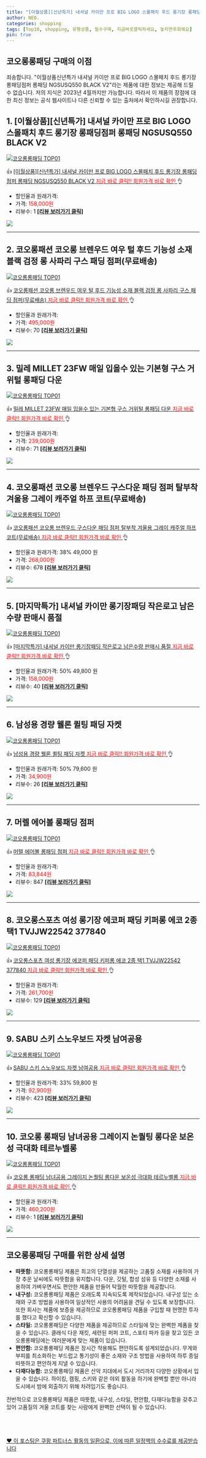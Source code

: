 ```yaml
---
title: "[이월상품][신년특가] 내셔널 카이만 프로 BIG LOGO 스몰패치 후드 롱기장 롱패딩점퍼 롱패딩 NGSUSQ550 BLAC 가격 최저가 할인가 코오롱롱패딩 최저가 추천 제품 비교"
author: NEO.
categories: shopping
tags: [Top10, shopping, 유행상품, 필수구매, 지금바로클릭하세요, 놓치면후회해요]
pin: true
---
```

## 코오롱롱패딩 구매의 이점
죄송합니다. "이월상품신년특가 내셔널 카이만 프로 BIG LOGO 스몰패치 후드 롱기장 롱패딩점퍼 롱패딩 NGSUSQ550 BLACK V2"라는 제품에 대한 정보는 제공해 드릴 수 없습니다. 저의 지식은 2023년 4월까지만 가능합니다. 따라서 이 제품의 장점에 대한 최신 정보는 공식 웹사이트나 다른 신뢰할 수 있는 출처에서 확인하시길 권장합니다.

   

## 1. [이월상품][신년특가] 내셔널 카이만 프로 BIG LOGO 스몰패치 후드 롱기장 롱패딩점퍼 롱패딩 NGSUSQ550 BLACK V2

[![코오롱롱패딩 TOP01](https://thumbnail8.coupangcdn.com/thumbnails/remote/490x490ex/image/vendor_inventory/5bf5/87a2f6097f0add222684c4e7a6ddecfb76e547d3fe1a960d3017bc12d8a7.jpg)](https://link.coupang.com/re/AFFSDP?lptag=AF3617701&subid=GithubCoopas&pageKey=7828532559&traceid=V0-153&itemId=21284793169&vendorItemId=88467829734)


👍 [[이월상품][신년특가] 내셔널 카이만 프로 BIG LOGO 스몰패치 후드 롱기장 롱패딩점퍼 롱패딩 NGSUSQ550 BLACK V2 <font color=red> 지금 바로 클릭!! 회원가격 바로 확인 </font> ](https://link.coupang.com/re/AFFSDP?lptag=AF3617701&subid=GithubCoopas&pageKey=7828532559&traceid=V0-153&itemId=21284793169&vendorItemId=88467829734) 👌 


- 할인율과 원래가격: 
- 가격: <span style='color:red'>158,000원</span>
- 리뷰수: 1  [**[리뷰 보러가기 클릭]**](https://link.coupang.com/re/AFFSDP?lptag=AF3617701&subid=GithubCoopas&pageKey=7828532559&traceid=V0-153&itemId=21284793169&vendorItemId=88467829734)

[![](/discount_price.png)](https://link.coupang.com/re/AFFSDP?lptag=AF3617701&subid=GithubCoopas&pageKey=7828532559&traceid=V0-153&itemId=21284793169&vendorItemId=88467829734)

---


   

## 2. 코오롱패션 코오롱 브렌우드 여우 털 후드 기능성 소재 블랙 검정 롱 사파리 구스 패딩 점퍼(무료배송)

[![코오롱롱패딩 TOP01](https://thumbnail8.coupangcdn.com/thumbnails/remote/490x490ex/image/vendor_inventory/1caf/e80681108ef72ff78ba0aa9d7d626a99aefd5cc7e25d622d9a51fac520be.jpg)](https://link.coupang.com/re/AFFSDP?lptag=AF3617701&subid=GithubCoopas&pageKey=7699534062&traceid=V0-153&itemId=20611192496&vendorItemId=87685612172)


👍 [코오롱패션 코오롱 브렌우드 여우 털 후드 기능성 소재 블랙 검정 롱 사파리 구스 패딩 점퍼(무료배송) <font color=red> 지금 바로 클릭!! 회원가격 바로 확인 </font> ](https://link.coupang.com/re/AFFSDP?lptag=AF3617701&subid=GithubCoopas&pageKey=7699534062&traceid=V0-153&itemId=20611192496&vendorItemId=87685612172) 👌 


- 할인율과 원래가격: 
- 가격: <span style='color:red'>495,000원</span>
- 리뷰수: 70  [**[리뷰 보러가기 클릭]**](https://link.coupang.com/re/AFFSDP?lptag=AF3617701&subid=GithubCoopas&pageKey=7699534062&traceid=V0-153&itemId=20611192496&vendorItemId=87685612172)

[![](/discount_price.png)](https://link.coupang.com/re/AFFSDP?lptag=AF3617701&subid=GithubCoopas&pageKey=7699534062&traceid=V0-153&itemId=20611192496&vendorItemId=87685612172)

---


   

## 3. 밀레 MILLET 23FW 매일 입을수 있는 기본형 구스 거위털 롱패딩 다운

[![코오롱롱패딩 TOP01](https://thumbnail10.coupangcdn.com/thumbnails/remote/490x490ex/image/vendor_inventory/fef6/b2e5a8f5cef9fb260b98707e395944e1896ef55550f1f38c79a6defb24a0.jpg)](https://link.coupang.com/re/AFFSDP?lptag=AF3617701&subid=GithubCoopas&pageKey=7790867404&traceid=V0-153&itemId=21077979655&vendorItemId=88140148432)


👍 [밀레 MILLET 23FW 매일 입을수 있는 기본형 구스 거위털 롱패딩 다운 <font color=red> 지금 바로 클릭!! 회원가격 바로 확인 </font> ](https://link.coupang.com/re/AFFSDP?lptag=AF3617701&subid=GithubCoopas&pageKey=7790867404&traceid=V0-153&itemId=21077979655&vendorItemId=88140148432) 👌 


- 할인율과 원래가격: 
- 가격: <span style='color:red'>239,000원</span>
- 리뷰수: 71  [**[리뷰 보러가기 클릭]**](https://link.coupang.com/re/AFFSDP?lptag=AF3617701&subid=GithubCoopas&pageKey=7790867404&traceid=V0-153&itemId=21077979655&vendorItemId=88140148432)

[![](/discount_price.png)](https://link.coupang.com/re/AFFSDP?lptag=AF3617701&subid=GithubCoopas&pageKey=7790867404&traceid=V0-153&itemId=21077979655&vendorItemId=88140148432)

---


   

## 4. 코오롱패션 코오롱 브렌우드 구스다운 패딩 점퍼 탈부착 겨울용 그레이 캐주얼 하프 코트(무료배송)

[![코오롱롱패딩 TOP01](https://thumbnail10.coupangcdn.com/thumbnails/remote/490x490ex/image/vendor_inventory/3873/2e012d048f8c15db568d76a1348ccb8cfcffe4b7e6bc966acbb29676c588.jpg)](https://link.coupang.com/re/AFFSDP?lptag=AF3617701&subid=GithubCoopas&pageKey=7679929064&traceid=V0-153&itemId=20510334238&vendorItemId=87588098852)


👍 [코오롱패션 코오롱 브렌우드 구스다운 패딩 점퍼 탈부착 겨울용 그레이 캐주얼 하프 코트(무료배송) <font color=red> 지금 바로 클릭!! 회원가격 바로 확인 </font> ](https://link.coupang.com/re/AFFSDP?lptag=AF3617701&subid=GithubCoopas&pageKey=7679929064&traceid=V0-153&itemId=20510334238&vendorItemId=87588098852) 👌 


- 할인율과 원래가격: 38%  49,000   원
- 가격: <span style='color:red'>268,000원</span>
- 리뷰수: 678  [**[리뷰 보러가기 클릭]**](https://link.coupang.com/re/AFFSDP?lptag=AF3617701&subid=GithubCoopas&pageKey=7679929064&traceid=V0-153&itemId=20510334238&vendorItemId=87588098852)

[![](/discount_price.png)](https://link.coupang.com/re/AFFSDP?lptag=AF3617701&subid=GithubCoopas&pageKey=7679929064&traceid=V0-153&itemId=20510334238&vendorItemId=87588098852)

---


   

## 5. [마지막특가] 내셔널 카이만 롱기장패딩 작은로고 남은수량 판매시 품절

[![코오롱롱패딩 TOP01](https://thumbnail10.coupangcdn.com/thumbnails/remote/490x490ex/image/vendor_inventory/1a88/48ac4ba65f7d153511aae9285b5eb9c0de7327889a82b8e73f1c743dd386.png)](https://link.coupang.com/re/AFFSDP?lptag=AF3617701&subid=GithubCoopas&pageKey=7858713091&traceid=V0-153&itemId=21439562551&vendorItemId=88494207886)


👍 [[마지막특가] 내셔널 카이만 롱기장패딩 작은로고 남은수량 판매시 품절 <font color=red> 지금 바로 클릭!! 회원가격 바로 확인 </font> ](https://link.coupang.com/re/AFFSDP?lptag=AF3617701&subid=GithubCoopas&pageKey=7858713091&traceid=V0-153&itemId=21439562551&vendorItemId=88494207886) 👌 


- 할인율과 원래가격: 50%  49,800   원
- 가격: <span style='color:red'>158,000원</span>
- 리뷰수: 40  [**[리뷰 보러가기 클릭]**](https://link.coupang.com/re/AFFSDP?lptag=AF3617701&subid=GithubCoopas&pageKey=7858713091&traceid=V0-153&itemId=21439562551&vendorItemId=88494207886)

[![](/discount_price.png)](https://link.coupang.com/re/AFFSDP?lptag=AF3617701&subid=GithubCoopas&pageKey=7858713091&traceid=V0-153&itemId=21439562551&vendorItemId=88494207886)

---


   

## 6. 남성용 경량 웰론 퀼팅 패딩 자켓

[![코오롱롱패딩 TOP01](https://thumbnail8.coupangcdn.com/thumbnails/remote/490x490ex/image/vendor_inventory/3acf/1399899abb9d9b6a32cd5d3aa24806bd9211f2e7e08ccd3c4c00ef4b193a.jpg)](https://link.coupang.com/re/AFFSDP?lptag=AF3617701&subid=GithubCoopas&pageKey=7634511941&traceid=V0-153&itemId=20270012099&vendorItemId=87487823022)


👍 [남성용 경량 웰론 퀼팅 패딩 자켓 <font color=red> 지금 바로 클릭!! 회원가격 바로 확인 </font> ](https://link.coupang.com/re/AFFSDP?lptag=AF3617701&subid=GithubCoopas&pageKey=7634511941&traceid=V0-153&itemId=20270012099&vendorItemId=87487823022) 👌 


- 할인율과 원래가격: 50%  79,600   원
- 가격: <span style='color:red'>34,900원</span>
- 리뷰수: 26  [**[리뷰 보러가기 클릭]**](https://link.coupang.com/re/AFFSDP?lptag=AF3617701&subid=GithubCoopas&pageKey=7634511941&traceid=V0-153&itemId=20270012099&vendorItemId=87487823022)

[![](/discount_price.png)](https://link.coupang.com/re/AFFSDP?lptag=AF3617701&subid=GithubCoopas&pageKey=7634511941&traceid=V0-153&itemId=20270012099&vendorItemId=87487823022)

---


   

## 7. 머렐 에어볼 롱패딩 점퍼

[![코오롱롱패딩 TOP01](https://thumbnail10.coupangcdn.com/thumbnails/remote/490x490ex/image/rs_quotation_api/t54w9bf9/5f0f01a73aef4997b4d63f4f519d2b2d.jpg)](https://link.coupang.com/re/AFFSDP?lptag=AF3617701&subid=GithubCoopas&pageKey=6612354353&traceid=V0-153&itemId=14999558688&vendorItemId=87029905630)


👍 [머렐 에어볼 롱패딩 점퍼 <font color=red> 지금 바로 클릭!! 회원가격 바로 확인 </font> ](https://link.coupang.com/re/AFFSDP?lptag=AF3617701&subid=GithubCoopas&pageKey=6612354353&traceid=V0-153&itemId=14999558688&vendorItemId=87029905630) 👌 


- 할인율과 원래가격: 
- 가격: <span style='color:red'>83,844원</span>
- 리뷰수: 847  [**[리뷰 보러가기 클릭]**](https://link.coupang.com/re/AFFSDP?lptag=AF3617701&subid=GithubCoopas&pageKey=6612354353&traceid=V0-153&itemId=14999558688&vendorItemId=87029905630)

[![](/discount_price.png)](https://link.coupang.com/re/AFFSDP?lptag=AF3617701&subid=GithubCoopas&pageKey=6612354353&traceid=V0-153&itemId=14999558688&vendorItemId=87029905630)

---


   

## 8. 코오롱스포츠 여성 롱기장 에코퍼 패딩 키퍼롱 에코 2종 택1 TVJJW22542 377840

[![코오롱롱패딩 TOP01](https://thumbnail7.coupangcdn.com/thumbnails/remote/490x490ex/image/vendor_inventory/0bb9/6caa70fbfcb747d1d1a1d261c01eca137fc566a54c7020e0406f4eb85fa3.jpg)](https://link.coupang.com/re/AFFSDP?lptag=AF3617701&subid=GithubCoopas&pageKey=7827078477&traceid=V0-153&itemId=21276246847&vendorItemId=88452872368)


👍 [코오롱스포츠 여성 롱기장 에코퍼 패딩 키퍼롱 에코 2종 택1 TVJJW22542 377840 <font color=red> 지금 바로 클릭!! 회원가격 바로 확인 </font> ](https://link.coupang.com/re/AFFSDP?lptag=AF3617701&subid=GithubCoopas&pageKey=7827078477&traceid=V0-153&itemId=21276246847&vendorItemId=88452872368) 👌 


- 할인율과 원래가격: 
- 가격: <span style='color:red'>261,700원</span>
- 리뷰수: 129  [**[리뷰 보러가기 클릭]**](https://link.coupang.com/re/AFFSDP?lptag=AF3617701&subid=GithubCoopas&pageKey=7827078477&traceid=V0-153&itemId=21276246847&vendorItemId=88452872368)

[![](/discount_price.png)](https://link.coupang.com/re/AFFSDP?lptag=AF3617701&subid=GithubCoopas&pageKey=7827078477&traceid=V0-153&itemId=21276246847&vendorItemId=88452872368)

---


   

## 9. SABU 스키 스노우보드 자켓 남여공용

[![코오롱롱패딩 TOP01](https://thumbnail10.coupangcdn.com/thumbnails/remote/490x490ex/image/vendor_inventory/caa8/562623b3a8258a4ceec37e3904b4977b4f1a2c8c46cd87bc9e43deb74ad6.jpg)](https://link.coupang.com/re/AFFSDP?lptag=AF3617701&subid=GithubCoopas&pageKey=7718596534&traceid=V0-153&itemId=20708732778&vendorItemId=87779842357)


👍 [SABU 스키 스노우보드 자켓 남여공용 <font color=red> 지금 바로 클릭!! 회원가격 바로 확인 </font> ](https://link.coupang.com/re/AFFSDP?lptag=AF3617701&subid=GithubCoopas&pageKey=7718596534&traceid=V0-153&itemId=20708732778&vendorItemId=87779842357) 👌 


- 할인율과 원래가격: 33%  59,800   원
- 가격: <span style='color:red'>92,900원</span>
- 리뷰수: 423  [**[리뷰 보러가기 클릭]**](https://link.coupang.com/re/AFFSDP?lptag=AF3617701&subid=GithubCoopas&pageKey=7718596534&traceid=V0-153&itemId=20708732778&vendorItemId=87779842357)

[![](/discount_price.png)](https://link.coupang.com/re/AFFSDP?lptag=AF3617701&subid=GithubCoopas&pageKey=7718596534&traceid=V0-153&itemId=20708732778&vendorItemId=87779842357)

---


   

## 10. 코오롱 롱패딩 남녀공용 그레이지 논퀄팅 롱다운 보온성 극대화 테르누벨롱

[![코오롱롱패딩 TOP01](https://thumbnail10.coupangcdn.com/thumbnails/remote/490x490ex/image/vendor_inventory/4510/79598c9bd4181281523c538f4ca15ea1baa03e68d2eb46c867845e449288.jpg)](https://link.coupang.com/re/AFFSDP?lptag=AF3617701&subid=GithubCoopas&pageKey=7634585101&traceid=V0-153&itemId=20270335505&vendorItemId=87357468852)


👍 [코오롱 롱패딩 남녀공용 그레이지 논퀄팅 롱다운 보온성 극대화 테르누벨롱 <font color=red> 지금 바로 클릭!! 회원가격 바로 확인 </font> ](https://link.coupang.com/re/AFFSDP?lptag=AF3617701&subid=GithubCoopas&pageKey=7634585101&traceid=V0-153&itemId=20270335505&vendorItemId=87357468852) 👌 


- 할인율과 원래가격: 
- 가격: <span style='color:red'>460,200원</span>
- 리뷰수: 1  [**[리뷰 보러가기 클릭]**](https://link.coupang.com/re/AFFSDP?lptag=AF3617701&subid=GithubCoopas&pageKey=7634585101&traceid=V0-153&itemId=20270335505&vendorItemId=87357468852)

[![](/discount_price.png)](https://link.coupang.com/re/AFFSDP?lptag=AF3617701&subid=GithubCoopas&pageKey=7634585101&traceid=V0-153&itemId=20270335505&vendorItemId=87357468852)

---
## 코오롱롱패딩 구매를 위한 상세 설명
* **따뜻함:** 코오롱롱패딩 제품은 최고의 단열성을 제공하는 고품질 소재를 사용하여 가장 추운 날씨에도 따뜻함을 유지합니다. 다운, 깃털, 합성 섬유 등 다양한 소재를 사용하여 가벼우면서도 편안한 제품을 만들어 탁월한 따뜻함을 제공합니다.
* **내구성:** 코오롱롱패딩 제품은 오래도록 지속되도록 제작되었습니다. 내구성 있는 소재와 구조 방법을 사용하여 일상적인 사용의 어려움을 견딜 수 있도록 보장합니다. 또한 회사는 제품에 보증을 제공하므로 코오롱롱패딩 제품을 구입할 때 현명한 투자를 했다고 확신할 수 있습니다.
* **스타일:** 코오롱롱패딩은 다양한 제품을 제공하므로 스타일에 맞는 완벽한 제품을 찾을 수 있습니다. 클래식 다운 재킷, 세련된 퍼퍼 코트, 스포티 파카 등을 찾고 있든 코오롱롱패딩에는 여러분에게 맞는 제품이 있습니다.
* **편안함:** 코오롱롱패딩 제품은 장시간 착용해도 편안하도록 설계되었습니다. 무게와 부피를 최소화하는 부드럽고 통기성이 좋은 소재와 구조 방법을 사용하여 하루 종일 따뜻하고 편안하게 지낼 수 있습니다.
* **다재다능함:** 코오롱롱패딩 제품은 산악 지대에서 도시 거리까지 다양한 상황에서 입을 수 있습니다. 하이킹, 캠핑, 스키와 같은 야외 활동을 하기에 완벽할 뿐만 아니라 도시에서 밤에 외출하기 위해 차려입기도 좋습니다.

전반적으로 코오롱롱패딩 제품은 따뜻함, 내구성, 스타일, 편안함, 다재다능함을 갖추고 있어 고품질의 겨울 코트를 찾는 사람에게 완벽한 선택이 될 수 있습니다.<br><br><br><br><br> [ ❤  이 포스팅은 쿠팡 파트너스 활동의 일환으로, 이에 따른 일정액의 수수료를 제공받습니다](https://link.coupang.com/a/bcEFyh)